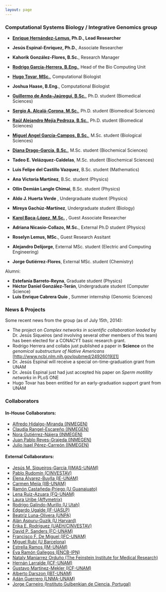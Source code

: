 ```yaml
---
layout: page
---
```


### Computational Systems Biology / Integrative Genomics group

* __[Enrique Hernández-Lemus][G], Ph.D., Lead Researcher__
* __Jesús Espinal-Enriquez, Ph.D.__, Associate Researcher
* __Kahorik González-Flores, B.Sc.__, Research Manager

* __[Rodrigo García-Herrera, B.Eng.][H]__, Head of the Bio Computing Unit
* __[Hugo Tovar, MSc.][B]__, Computational Biologist
* __Joshua Haase, B.Eng.__, Computational Biologist

* __[Guillermo de Anda-Jaúregui, B.Sc.][D]__, Ph.D. student (Biomedical Sciences)
* __[Sergio A. Alcalá-Corona, M.Sc.][I]__, Ph.D. student (Biomedical Sciences)
* __[Raúl Alejandro Mejía Pedroza, B.Sc.][C]__, Ph.D. student (Biomedical Sciences)
* __[Miguel Angel García-Campos, B.Sc.][A]__, M.Sc. student (Biological Sciences)
* __[Diana Drago-García, B.Sc.][E]__, M.Sc. student (Biochemical Sciences)
* __Tadeo E. Velázquez-Caldelas__, M.Sc. student (Biochemical Sciences)
* __Luis Felipe del Castillo Vazquez__, B.Sc. student (Mathematics)
* __Ana Victoria Martínez__, B.Sc. student (Physics)
* __Ollin Demián Langle Chimai__, B.Sc. student (Physics)
* __Aldo J. Huerta Verde__ , Undergraduate student (Physics)
* __Mireya Gachúz-Martínez__, Undergraduate student (Biology)


* __[Karol Baca-López, M.Sc.][F]__ , Guest Associate Researcher
* __Adriana Nicasio-Collazo, M.Sc.__, External Ph.D student (Physics)
* __Roselyn Lemus, MSc.__, Guest Research Assitant
* __Alejandro Delijorge__, External MSc. student (Electric and Computing Engineering)
* __Jorge Gutiérrez-Flores__, External MSc. student (Chemistry)


Alumni:

* __Estefania Barreto-Reyna__, Graduate student (Physics)
* __Héctor Daniel González-Terán__, Undergraduate student (Computer Science)
* __Luis Enrique Cabrera Quio__ , Summer internship (Genomic Sciences)

### News & Projects

Some recent news from the group (as of July 15th, 2014):

* The project on _Complex networks in scientific collaboration leaded_ by Dr. Jesús Siqueiros (and involving several other members of this team) has been elected for a CONACYT basic research grant.
* Rodrigo Herrera and collabs just published a paper in __Science__ on the _genomical substructure of Native Americans_
[http://www.ncbi.nlm.nih.gov/pubmed/24926019][1]
* Dr. Jesús Espinal will receive a special on-time-graduation grant from UNAM
* Dr. Jesús Espinal just had just accepted his paper on _Sperm motillity networks_ in PLoS ONE
* Hugo Tovar has been entitled for an early-graduation support grant from UNAM

### Collaborators

#### In-House Collaborators:

* [Alfredo Hidalgo-Miranda (INMEGEN)][3]
* [Claudia Rangel-Escareño (INMEGEN)][2]
* [Nora Gutiérrez-Nájera (INMEGEN)][5]
* [Juan Pablo Reyes-Grajeda (INMEGEN)][6]
* [Julio Isael Pérez-Carreón (INMEGEN)][7]

#### External Collaborators:

* [Jesús M. Siqueiros-García (IIMAS-UNAM)][8]
* [Pablo Rudomín (CINVESTAV)][9]
* [Elena Álvarez-Buylla (IE-UNAM)][10]
* [Carmen Mejía (IIB-UNAM)][11]
* [Ramón Castañeda-Priego (U Guanajuato)][12]
* [Lena Ruiz-Azuara (FQ-UNAM)][13]
* [Laura Uribe (Affymetrix)][14]
* [Rodrigo Galindo-Murillo (U Utah)][15]
* [Edgardo Ugalde (IF-UASLP)][16]
* [Beatríz Luna-Olivera (UNPA)][17]
* [Alán Aspuru-Guzik (U Harvard)][18]
* [Erika E. Rodríguez (UAEH/CINVESTAV)][19]
* [David P. Sanders (FC-UNAM)][20]
* [Francisco F. De Miguel (IFC-UNAM)][21]
* [Miguel Rubí (U Barcelona)][22]
* [Estrella Ramos (IM-UNAM)][23]
* [Eva Ramón Gallegos (ENCB-IPN)][24]
* [Nataly Manjarrez Orduño (The Feinstein Institute for Medical Research)][25]
* [Hernán Larralde (ICF-UNAM)][26]
* [Gustavo Martínez-Mekler (ICF-UNAM)][27]
* [Alberto Darszon (IBT-UNAM)][28]
* [Adán Guerrero (LNMA-UNAM)][29]
* [Jorge Carneiro (Instituto Gulbenkian de Ciencia, Portugal)][30]



[1]: http://www.ncbi.nlm.nih.gov/pubmed/24926019
[2]: http://www.inmegen.gob.mx/es/investigacion/investigadores/curriculum-vitae/?perfil=19
[3]: http://www.inmegen.gob.mx/es/investigacion/investigadores/curriculum-vitae/?perfil=17
[5]: http://www.inmegen.gob.mx/es/investigacion/investigadores/curriculum-vitae/?perfil=16
[6]: http://www.inmegen.gob.mx/es/investigacion/investigadores/curriculum-vitae/?perfil=25
[7]: http://www.inmegen.gob.mx/es/investigacion/investigadores/curriculum-vitae/?perfil=223
 
[8]: http://www.iimas.unam.mx/biblioteca/index.php/colaboradors/detalle/1/s
[9]: http://www.fisio.cinvestav.mx/academicos/rudomin/
[10]: http://www.ecologia.unam.mx/ie/academicos/alvarez/alvarez_contacto.htm
[11]: http://www.biomedicas.unam.mx/_administracion/_departamentos/medicina_genomica_toxicologia_ambiental/carmen_mejia.html
[12]: http://www.ifug.ugto.mx/~ramoncp/
[13]: http://www.quimica.unam.mx/ficha_investigador.php?ID=157&tipo=2
[14]: http://www.linkedin.com/pub/laura-uribe/9/608/430
[15]: http://faculty.utah.edu/u0818159-RODRIGO_GALINDO/research/index.hml
[16]: http://www.ifisica.uaslp.mx/~ugalde/
[17]: http://www.unpa.edu.mx/profesores/loma_bonita/beatriz_carely_luna_olivera.html
[18]: http://aspuru.chem.harvard.edu/
[19]: http://www.uaeh.edu.mx/campus/icbi/investigacion/matematicas/curriculums/erika.html
[20]: http://sistemas.fciencias.unam.mx/~dsanders/
[21]: http://www.ifc.unam.mx/investigadores/francisco-f-de-miguel
[22]: http://www.ffn.ub.es/webmrubi/
[23]: http://genomicacomputacional.inmegen.gob.mx/ehernandez/www.iim.unam.mx
[24]: http://biomedbiotec.encb.ipn.mx/doctorado/Eva_Ramon.php
[25]: http://www.feinsteininstitute.org/
[26]: http://www.fis.unam.mx/perfil_ver.php?miembro=29
[27]: http://www.fis.unam.mx/perfil_ver.php?miembro=32
[28]: http://www.ibt.unam.mx/server/PRG.base?tipo:doc,dir:PRG.curriculum,par:darszon
[29]: http://www.ibt.unam.mx/server/PRG.base?tipo:doc,dir:PRG.curriculum,par:adanog
[30]: http://qobweb.igc.gulbenkian.pt/pages/jorge/


[A]: http://csb-ig.github.io/people/angel_campos/
[B]: http://csb-ig.github.io/people/hugo_tovar/
[C]: http://csb-ig.github.io/people/raul_mejia/
[D]: http://csb-ig.github.io/people/guillermo_deanda/
[E]: http://csb-ig.github.io/people/diana_drago/
[F]: http://csb-ig.github.io/people/karol_baca/
[G]: http://csbig.inmegen.gob.mx/about/
[H]: http://csb-ig.github.io/people/rodrigo_garcia/
[I]: http://csb-ig.github.io/people/sergio_alcala/